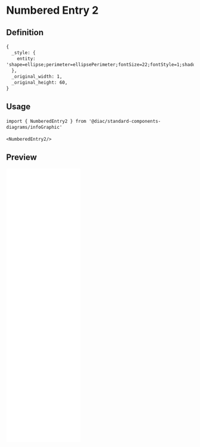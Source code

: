 # Numbered Entry 2

## Definition

```
{
  _style: { 
    entity: 'shape=ellipse;perimeter=ellipsePerimeter;fontSize=22;fontStyle=1;shadow=0;strokeColor=#ffffff;fillColor=#10739E;strokeWidth=4;fontColor=#ffffff;align=center;whiteSpace=wrap;html=1;',
  },
  _original_width: 1,
  _original_height: 60,
}
```

## Usage

```
import { NumberedEntry2 } from '@diac/standard-components-diagrams/infoGraphic'

<NumberedEntry2/>
```

## Preview

<img src="./numbered-entry-2.png" width="200"/>
